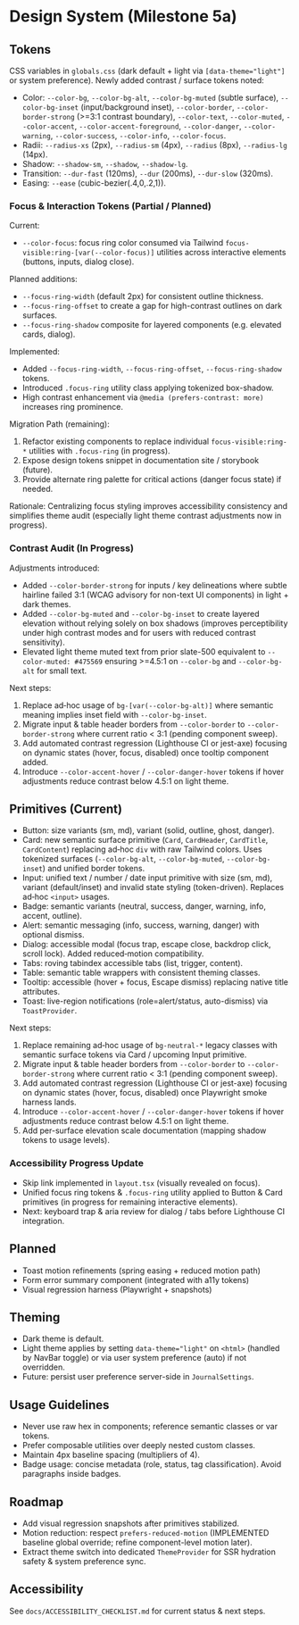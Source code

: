 # Design System (Milestone 5a)

## Tokens

CSS variables in `globals.css` (dark default + light via `[data-theme="light"]` or system preference). Newly added contrast / surface tokens noted:
- Color: `--color-bg`, `--color-bg-alt`, `--color-bg-muted` (subtle surface), `--color-bg-inset` (input/background inset), `--color-border`, `--color-border-strong` (>=3:1 contrast boundary), `--color-text`, `--color-muted`, `--color-accent`, `--color-accent-foreground`, `--color-danger`, `--color-warning`, `--color-success`, `--color-info`, `--color-focus`.
- Radii: `--radius-xs` (2px), `--radius-sm` (4px), `--radius` (8px), `--radius-lg` (14px).
- Shadow: `--shadow-sm`, `--shadow`, `--shadow-lg`.
- Transition: `--dur-fast` (120ms), `--dur` (200ms), `--dur-slow` (320ms).
- Easing: `--ease` (cubic-bezier(.4,0,.2,1)).

### Focus & Interaction Tokens (Partial / Planned)
Current:
- `--color-focus`: focus ring color consumed via Tailwind `focus-visible:ring-[var(--color-focus)]` utilities across interactive elements (buttons, inputs, dialog close).

Planned additions:
- `--focus-ring-width` (default 2px) for consistent outline thickness.
- `--focus-ring-offset` to create a gap for high-contrast outlines on dark surfaces.
- `--focus-ring-shadow` composite for layered components (e.g. elevated cards, dialog).

Implemented:
- Added `--focus-ring-width`, `--focus-ring-offset`, `--focus-ring-shadow` tokens.
- Introduced `.focus-ring` utility class applying tokenized box-shadow.
- High contrast enhancement via `@media (prefers-contrast: more)` increases ring prominence.

Migration Path (remaining):
1. Refactor existing components to replace individual `focus-visible:ring-*` utilities with `.focus-ring` (in progress).
2. Expose design tokens snippet in documentation site / storybook (future).
3. Provide alternate ring palette for critical actions (danger focus state) if needed.

Rationale: Centralizing focus styling improves accessibility consistency and simplifies theme audit (especially light theme contrast adjustments now in progress).

### Contrast Audit (In Progress)
Adjustments introduced:
- Added `--color-border-strong` for inputs / key delineations where subtle hairline failed 3:1 (WCAG advisory for non-text UI components) in light + dark themes.
- Added `--color-bg-muted` and `--color-bg-inset` to create layered elevation without relying solely on box shadows (improves perceptibility under high contrast modes and for users with reduced contrast sensitivity).
- Elevated light theme muted text from prior slate-500 equivalent to `--color-muted: #475569` ensuring >=4.5:1 on `--color-bg` and `--color-bg-alt` for small text.

Next steps:
1. Replace ad‑hoc usage of `bg-[var(--color-bg-alt)]` where semantic meaning implies inset field with `--color-bg-inset`.
2. Migrate input & table header borders from `--color-border` to `--color-border-strong` where current ratio < 3:1 (pending component sweep).
3. Add automated contrast regression (Lighthouse CI or jest-axe) focusing on dynamic states (hover, focus, disabled) once tooltip component added.
4. Introduce `--color-accent-hover` / `--color-danger-hover` tokens if hover adjustments reduce contrast below 4.5:1 on light theme.

## Primitives (Current)
- Button: size variants (sm, md), variant (solid, outline, ghost, danger).
- Card: new semantic surface primitive (`Card`, `CardHeader`, `CardTitle`, `CardContent`) replacing ad‑hoc `div` with raw Tailwind colors. Uses tokenized surfaces (`--color-bg-alt`, `--color-bg-muted`, `--color-bg-inset`) and unified border tokens.
- Input: unified text / number / date input primitive with size (sm, md), variant (default/inset) and invalid state styling (token-driven). Replaces ad‑hoc `<input>` usages.
- Badge: semantic variants (neutral, success, danger, warning, info, accent, outline).
- Alert: semantic messaging (info, success, warning, danger) with optional dismiss.
- Dialog: accessible modal (focus trap, escape close, backdrop click, scroll lock). Added reduced‑motion compatibility.
- Tabs: roving tabindex accessible tabs (list, trigger, content).
- Table: semantic table wrappers with consistent theming classes.
- Tooltip: accessible (hover + focus, Escape dismiss) replacing native title attributes.
- Toast: live-region notifications (role=alert/status, auto-dismiss) via `ToastProvider`.

Next steps:
1. Replace remaining ad‑hoc usage of `bg-neutral-*` legacy classes with semantic surface tokens via Card / upcoming Input primitive.
2. Migrate input & table header borders from `--color-border` to `--color-border-strong` where current ratio < 3:1 (pending component sweep).
3. Add automated contrast regression (Lighthouse CI or jest-axe) focusing on dynamic states (hover, focus, disabled) once Playwright smoke harness lands.
4. Introduce `--color-accent-hover` / `--color-danger-hover` tokens if hover adjustments reduce contrast below 4.5:1 on light theme.
5. Add per-surface elevation scale documentation (mapping shadow tokens to usage levels).

### Accessibility Progress Update
- Skip link implemented in `layout.tsx` (visually revealed on focus).
- Unified focus ring tokens & `.focus-ring` utility applied to Button & Card primitives (in progress for remaining interactive elements).
- Next: keyboard trap & aria review for dialog / tabs before Lighthouse CI integration.
## Planned
- Toast motion refinements (spring easing + reduced motion path)
- Form error summary component (integrated with a11y tokens)
- Visual regression harness (Playwright + snapshots)

## Theming
- Dark theme is default.
- Light theme applies by setting `data-theme="light"` on `<html>` (handled by NavBar toggle) or via user system preference (auto) if not overridden.
- Future: persist user preference server-side in `JournalSettings`.

## Usage Guidelines
- Never use raw hex in components; reference semantic classes or var tokens.
- Prefer composable utilities over deeply nested custom classes.
- Maintain 4px baseline spacing (multipliers of 4).
- Badge usage: concise metadata (role, status, tag classification). Avoid paragraphs inside badges.

## Roadmap
- Add visual regression snapshots after primitives stabilized.
- Motion reduction: respect `prefers-reduced-motion` (IMPLEMENTED baseline global override; refine component-level motion later).
- Extract theme switch into dedicated `ThemeProvider` for SSR hydration safety & system preference sync.

## Accessibility
See `docs/ACCESSIBILITY_CHECKLIST.md` for current status & next steps.

